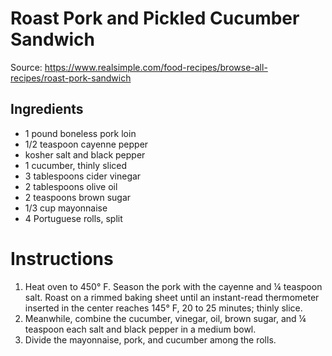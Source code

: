 # Roast Pork and Pickled Cucumber Sandwich

Source: https://www.realsimple.com/food-recipes/browse-all-recipes/roast-pork-sandwich

## Ingredients

- 1 pound boneless pork loin
- 1/2 teaspoon cayenne pepper
- kosher salt and black pepper
- 1 cucumber, thinly sliced
- 3 tablespoons cider vinegar
- 2 tablespoons olive oil
- 2 teaspoons brown sugar
- 1/3 cup mayonnaise
- 4 Portuguese rolls, split

# Instructions

1. Heat oven to 450° F. Season the pork with the cayenne and ¼ teaspoon salt. Roast on a rimmed baking sheet until an instant-read thermometer inserted in the center reaches 145° F, 20 to 25 minutes; thinly slice.
2. Meanwhile, combine the cucumber, vinegar, oil, brown sugar, and ¼ teaspoon each salt and black pepper in a medium bowl.
3. Divide the mayonnaise, pork, and cucumber among the rolls.

